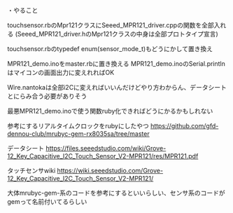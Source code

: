 ・やること

touchsensor.rbのMpr121クラスにSeeed_MPR121_driver.cppの関数を全部入れる
(Seeed_MPR121_driver.hのMpr121クラスの中身は全部プロトタイプ宣言)

touchsensor.rbのtypedef enum(sensor_mode_t)もどうにかして置き換え

MPR121_demo.inoをmaster.rbに置き換える
MPR121_demo.inoのSerial.printlnはマイコンの画面出力に変えれればOK

Wire.nantokaは全部i2Cに変えればいいんだけどやり方わからん、データシートとにらみ合う必要がありそう

最悪MPR121_demo.inoで使う関数ruby化できればどうにかるかもしれない

参考にするリアルタイムクロックをrubyにしたやつ
https://github.com/gfd-dennou-club/mrubyc-gem-rx8035sa/tree/master

データシート
https://files.seeedstudio.com/wiki/Grove-12_Key_Capacitive_I2C_Touch_Sensor_V2-MPR121/res/MPR121.pdf

タッチセンサwiki
https://wiki.seeedstudio.com/Grove-12_Key_Capacitive_I2C_Touch_Sensor_V2-MPR121/

大体mrubyc-gem-系のコードを参考にするといいらしい、センサ系のコードがgemって名前付いてるらしい
